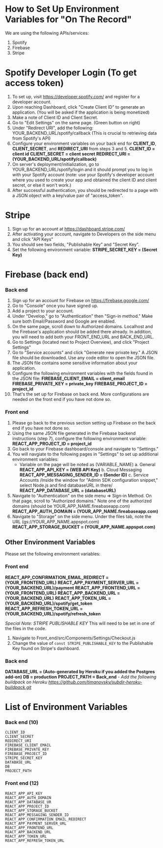 # How to Set Up Environment Variables for "On The Record"

We are using the following APIs/services:
1. Spotify
2. Firebase
3. Stripe

# Spotify Developer Login (To get access token)

1. To set up, visit https://developer.spotify.com/ and register for a developer account.
2. Upon reaching Dashboard, click "Create Client ID" to generate an application. (You will be asked if the application is being monetized)
3. Make a note of Client ID and Client Secret.
4. Go to "Edit Settings" on the same page. (Green button on right)
5. Under "Redirect URI", add the following: YOUR_BACKEND_URL/spotify/callback (This is crucial to retrieving data from Spotify's API)
6. Configure your environment variables on your back end for **CLIENT_ID**, **CLIENT_SECRET**, and **REDIRECT_URI** from steps 3 and 5.
    **CLIENT_ID = client id**
    **CLIENT_SECRET = client secret**
    **REDIRECT_URI = (YOUR_BACKEND_URL/spotify/callback)**
7. On server's deployment/initialization, go to YOUR_BACKEND_URL/spotify/login and it should prompt you to log in with your Spotify account (note: use your Spotify's developer account where you used to create your app and obtained the client ID and client secret, or else it won't work.)
8. After successful authentication, you should be redirected to a page with a JSON object with a key/value pair of "access_token".

# Stripe
1. Sign up for an account at https://dashboard.stripe.com/
2. After activating your account, navigate to Developers on the side menu and click "API Keys"
3. You should see two fields, "Publishable Key" and "Secret Key".
4. Set the following environment variable:
    **STRIPE_SECRET_KEY = (Secret Key)**

# Firebase (back end)
### Back end
1. Sign up for an account for Firebase on https://firebase.google.com/
2. Go to "Console" once you have signed up.
3. Add a project to your account.
4. Under "Develop," go to "Authentication" then "Sign-in method." Make sure both Email/Password and Google are enabled.
5. On the same page, scroll down to Authorized domains. Localhost and the Firebase's application should be added there already. In addition, you will need to add both your FRONT_END_URL and BACK_END_URL.
6. Go to Settings (located next to Project Overview), and click "Project Settings"
7. Go to "Service accounts" and click "Generate new private key." A JSON file should be downloaded. Use any code editor to open the JSON file.
8. The JSON file contains some sensitive information about your application.
9. Configure the following environment variables with the fields found in the JSON file:
        **FIREBASE_CLIENT_EMAIL = client_email**
        **FIREBASE_PRIVATE_KEY = private_key**
        **FIREBASE_PROJECT_ID = project_id**
10. That's the set up for Firebase on back end. More configurations are needed on the front end if you have not done so.

### Front end
1. Please go back to the previous section setting up Firebase on the back end if you have not done so.
2. Using the same JSON file generated in the Firebase backend instructions (step 7), configure the following environment variable:
        **REACT_APP_PROJECT_ID = project_id**
3. Go back to your Firebase dashboard/console and navigate to "Settings."
4. You will navgiate to the following pages in "Settings" to set up additional environment variables:
    * Variable on the page will be noted as (VARIABLE_NAME)
    a.  General
        **REACT_APP_API_KEY = (WEB API Key)**
    b. Cloud Messaging
        **REACT_APP_MESSAGING_SENDER_ID = (Sender ID)**
    c. Service Accounts
    /Inside the window for "Admin SDK configuration snippet," select Node.js and find databaseURL in there/
        **REACT_APP_DATABASE_URL = (databaseURL)**
5. Navigate to "Authentication" on the side menu => Sign-in Method. On that page, scroll to "Authorized domains." Note one of the authorized domains (should be YOUR_APP_NAME.fireabaseapp.com)
        **REACT_APP_AUTH_DOMAIN = (YOUR_APP_NAME.fireabaseapp.com)**
6. Navigate to "Storage" on the side menu. Under the files tab, note the URL (gs://YOUR_APP_NAME.appspot.com)
        **REACT_APP_STORAGE_BUCKET = (YOUR_APP_NAME.appspot.com)**

## Other Environment Variables
Please set the following environment variables:
### Front end
**REACT_APP_CONFIRMATION_EMAIL_REDIRECT = (YOUR_FRONTEND_URL)**
**REACT_APP_PAYMENT_SERVER_URL = (YOUR_BACKEND_URL)/payment**
**REACT_APP_FRONTEND_URL = (YOUR_FRONTEND_URL)**
**REACT_APP_BACKEND_URL = (YOUR_BACKEND_URL)**
**REACT_APP_TOKEN_URL = (YOUR_BACKEND_URL)/spotify/get_token**
**REACT_APP_REFRESH_TOKEN_URL = (YOUR_BACKEND_URL)/spotify/refresh_token**

*Special Note: STRIPE PUBLISHABLE KEY*
This will need to be set in one of the files in the code.
1. Navigate to  Front_end/src/Components/Settings/Checkout.js
2. Change the value of `const STRIPE_PUBLISHABLE_KEY` to the Publishable Key found on Stripe's dashboard.

### Back end
**DATABASE_URL = (Auto-generated by Heroku if you added the Postgres add-on)**
**DB = production**
**PROJECT_PATH = Back_end** - *Add the following buildpack on Heroku https://github.com/timanovsky/subdir-heroku-buildpack.git*

# List of Environment Variables
### Back end (10)
    CLIENT_ID
    CLIENT_SECRET
    REDIRECT_URI
    FIREBASE_CLIENT_EMAIL
    FIREBASE_PRIVATE_KEY
    FIREBASE_PROJECT_ID
    STRIPE_SECRET_KEY
    DATABASE_URL
    DB
    PROJECT_PATH

    
### Front end (12)
    REACT_APP_API_KEY
    REACT_APP_AUTH_DOMAIN
    REACT_APP_DATABASE_UR
    REACT_APP_PROJECT_ID
    REACT_APP_STORAGE_BUCKET
    REACT_APP_MESSAGING_SENDER_ID
    REACT_APP_CONFIRMATION_EMAIL_REDIRECT
    REACT_APP_PAYMENT_SERVER_URL
    REACT_APP_FRONTEND_URL
    REACT_APP_BACKEND_URL
    REACT_APP_TOKEN_URL
    REACT_APP_REFRESH_TOKEN_URL



